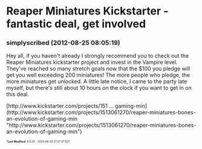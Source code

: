 # Reaper Miniatures Kickstarter - fantastic deal, get involved

### **simplyscribed** (2012-08-25 08:05:19)

Hey all, if you haven't already I strongly recommend you to check out the Reaper Miniatures kickstarter project and invest in the Vampire level. They've reached so many stretch goals now that the $100 you pledge will get you well exceeding 200 miniatures! The more people who pledge, the more miniatures get unlocked.
A little late notice, I came to the party late myself, but there's still about 10 hours on the clock if you want to get in on this deal.
<!-- m -->[http://www.kickstarter.com/projects/151 &#8230; gaming-min](http://www.kickstarter.com/projects/1513061270/reaper-miniatures-bones-an-evolution-of-gaming-min "http://www.kickstarter.com/projects/1513061270/reaper-miniatures-bones-an-evolution-of-gaming-min")<!-- m -->



<span style="font-size: 0.5em;">***Last Modified**: 4.0.28 - *2025-06-02 21:37:37 EDT*</span>